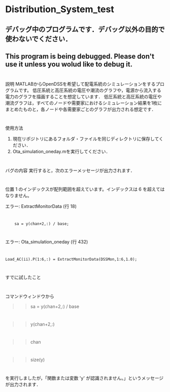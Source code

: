 # Distribution_System_test
## デバッグ中のプログラムです．デバッグ以外の目的で使わないでください．
## This program is being debugged. Please don't use it unless you wolud like to debug it.
#
説明
MATLABからOpenDSSを希望して配電系統のシミュレーションをするプログラムです。
低圧系統と高圧系統の電圧や潮流のグラフや，電源から流入する電力のグラフを描画することを想定しています．
低圧系統と高圧系統の電圧や潮流グラフは，すべてのノードや需要家におけるシミュレーション結果を1枚にまとめたものと，各ノードや各需要家ごとのグラフが出力される想定です．
#
使用方法
1. 現在リポジトリにあるフォルダ・ファイルを同じディレクトリに保存してください．
2. Ota_simulation_oneday.mを実行してください．
#
バグの内容
実行すると，次のエラーメッセージが出力されます．
#
位置 1 のインデックスが配列範囲を超えています。インデックスは 6 を超えてはなりません。

エラー: ExtractMonitorData (行 18)
#
        sa = y(chan+2,:) / base;
#
エラー: Ota_simulation_oneday (行 432)
#
    Load_AC(ii).P(1:6,:) = ExtractMonitorData(DSSMon,1:6,1.0);
#
すでに試したこと
#
コマンドウィンドウから
>> sa = y(chan+2,:) / base
#
>> y(chan+2,:)
#
>> chan
#
>> size(y)
#
を実行しましたが，「関数または変数 'y' が認識されません。」というメッセージが出力されます．
